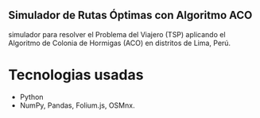 ## Simulador de Rutas Óptimas con Algoritmo ACO

simulador para resolver el Problema del Viajero (TSP) aplicando el Algoritmo de Colonia de Hormigas (ACO)
en distritos de Lima, Perú.

# Tecnologias usadas

- Python
- NumPy, Pandas, Folium.js, OSMnx.
